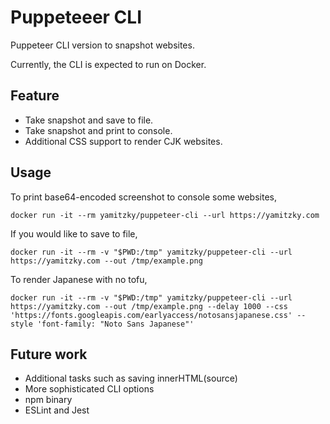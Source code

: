 # Puppeteeer CLI

Puppeteer CLI version to snapshot websites.

Currently, the CLI is expected to run on Docker.

## Feature

- Take snapshot and save to file.
- Take snapshot and print to console.
- Additional CSS support to render CJK websites.

## Usage

To print base64-encoded screenshot to console some websites,

```
docker run -it --rm yamitzky/puppeteer-cli --url https://yamitzky.com
```

If you would like to save to file,

```
docker run -it --rm -v "$PWD:/tmp" yamitzky/puppeteer-cli --url https://yamitzky.com --out /tmp/example.png
```

To render Japanese with no tofu,

```
docker run -it --rm -v "$PWD:/tmp" yamitzky/puppeteer-cli --url https://yamitzky.com --out /tmp/example.png --delay 1000 --css 'https://fonts.googleapis.com/earlyaccess/notosansjapanese.css' --style 'font-family: "Noto Sans Japanese"'
```

## Future work

- Additional tasks such as saving innerHTML(source)
- More sophisticated CLI options
- npm binary
- ESLint and Jest
